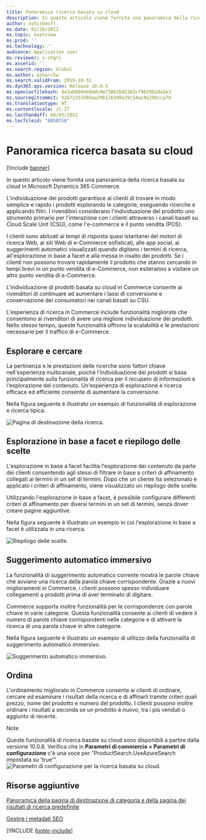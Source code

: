 ```yaml
---
title: Panoramica ricerca basata su cloud
description: In questo articolo viene fornita una panoramica della ricerca basata su cloud in Microsoft Dynamics 365 Commerce.
author: ashishmsft
ms.date: 02/28/2022
ms.topic: overview
ms.prod: ''
ms.technology: ''
audience: Application user
ms.reviewer: v-chgri
ms.assetid: ''
ms.search.region: Global
ms.author: asharchw
ms.search.validFrom: 2019-10-31
ms.dyn365.ops.version: Release 10.0.5
ms.openlocfilehash: 8a3ab869eb9ddc0e73061bd2363cf9b3962da1e3
ms.sourcegitcommit: 52b7225350daa29b1263d8e29c54ac9e20bcca70
ms.translationtype: HT
ms.contentlocale: it-IT
ms.lasthandoff: 06/03/2022
ms.locfileid: "8850358"
---
```

# <a name="cloud-powered-search-overview"></a>Panoramica ricerca basata su cloud

[!include [banner](includes/banner.md)]

In questo articolo viene fornita una panoramica della ricerca basata su cloud in Microsoft Dynamics 365 Commerce.

L'individuazione dei prodotti garantisce ai clienti di trovare in modo semplice e rapido i prodotti esplorando le categorie, eseguendo ricerche e applicando filtri. I rivenditori considerano l'individuazione del prodotto uno strumento primario per l'interazione con i clienti attraverso i canali basati su Cloud Scale Unit (CSU), come l'e-commerce e il punto vendita (POS).

I clienti sono abituati ai tempi di risposta quasi istantanei dei motori di ricerca Web, ai siti Web di e-Commerce sofisticati, alle app social, ai suggerimenti automatici visualizzati quando digitano i termini di ricerca, all'esplorazione in base a facet e alla messa in risalto dei prodotti. Se i clienti non possono trovare rapidamente il prodotto che stanno cercando in tempi brevi in un punto vendita di e-Commerce, non esiteranno a visitare un altro punto vendita di e-Commerce.

L'individuazione di prodotti basata su cloud in Commerce consente ai rivenditori di continuare ad aumentare i tassi di conversione e conservazione dei consumatori nei canali basati su CSU.

L'esperienza di ricerca in Commerce include funzionalità migliorate che consentono ai rivenditori di avere una migliore individuazione dei prodotti. Nello stesso tempo, queste funzionalità offrono la scalabilità e le prestazioni necessarie per il traffico di e-Commerce.

## <a name="browse-and-search"></a>Esplorare e cercare

La pertinenza e le prestazioni delle ricerche sono fattori chiave nell'esperienza multicanale, poiché l'individuazione dei prodotti si basa principalmente sulla funzionalità di ricerca per il recupero di informazioni e l'esplorazione del contenuto. Un'esperienza di esplorazione e ricerca efficace ed efficiente consente di aumentare la conversione.

Nella figura seguente è illustrato un esempio di funzionalità di esplorazione e ricerca tipica.

![Pagina di destinazione della ricerca.](./media/SearchLanding.png)

## <a name="faceted-navigation-and-choice-summary"></a>Esplorazione in base a facet e riepilogo delle scelte 

L'esplorazione in base a facet facilita l'esplorazione dei contenuto da parte dei clienti consentendo agli stessi di filtrare in base a criteri di affinamento collegati ai termini in un set di termini. Dopo che un cliente ha selezionato e applicato i criteri di affinamento, viene visualizzato un riepilogo delle scelte. 

Utilizzando l'esplorazione in base a facet, è possibile configurare differenti criteri di affinamento per diversi termini in un set di termini, senza dover creare pagine aggiuntive. 

Nella figura seguente è illustrato un esempio in cui l'esplorazione in base a facet è utilizzata in una ricerca.

![Riepilogo delle scelte.](./media/ChoiceSummary.png)

## <a name="immersive-autosuggest"></a>Suggerimento automatico immersivo

La funzionalità di suggerimento automatico corrente mostra le parole chiave che avviano una ricerca della parola chiave corrispondente. Grazie a nuovi miglioramenti in Commerce, i clienti possono spesso individuare collegamenti a prodotti prima di aver terminato di digitare.

Commerce supporta inoltre funzionalità per le corrispondenze con parole chiave in varie categorie. Questa funzionalità consente ai clienti di vedere il numero di parole chiave corrispondenti nelle categorie e di attivare la ricerca di una parola chiave in altre categorie.

Nella figura seguente è illustrato un esempio di utilizzo della funzionalità di suggerimento automatico immersivo.

![Suggerimento automatico immersivo.](./media/ImmersiveAutoSuggestUX.png)

## <a name="sort"></a>Ordina

L'ordinamento migliorato in Commerce consente ai clienti di ordinare, cercare ed esaminare i risultati della ricerca e di affinarli tramite criteri quali prezzo, nome del prodotto e numero del prodotto. I clienti possono inoltre ordinare i risultati a seconda se un prodotto è nuovo, tra i più venduti o aggiunto di recente.

> [!NOTE]
> Queste funzionalità di ricerca basate su cloud sono disponibili a partire dalla versione 10.0.8. Verifica che in **Parametri di commercio > Parametri di configurazione** c'è una voce per "ProductSearch.UseAzureSearch impostata su 'true'". 
![Parametri di configurazione per la ricerca basata su cloud.](./media/CloudPoweredSearchConfigurationParameters.png)

## <a name="additional-resources"></a>Risorse aggiuntive

[Panoramica della pagina di destinazione di categoria e della pagina dei risultati di ricerca predefinite](category-search-page-overview.md)

[Gestire i metadati SEO](manage-seo-metadata.md)


[!INCLUDE [footer-include](../includes/footer-banner.md)]
